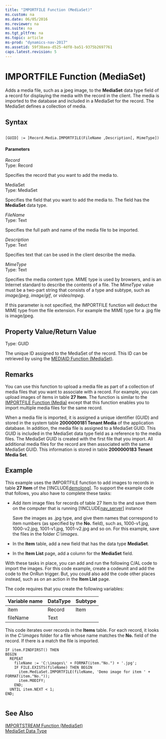 ```yaml
---
title: "IMPORTFILE Function (MediaSet)"
ms.custom: na
ms.date: 06/05/2016
ms.reviewer: na
ms.suite: na
ms.tgt_pltfrm: na
ms.topic: article
ms-prod: "dynamics-nav-2017"
ms.assetid: 59f38aea-d525-4df8-ba51-9375b2697761
caps.latest.revision: 5
---
```

# IMPORTFILE Function (MediaSet)
Adds a media file, such as a jpeg image, to the **MediaSet** data type field of a record for displaying the media with the record in the client. The media is imported to the database and included in a MediaSet for the record. The MediaSet defines a collection of media.  
  
## Syntax  
  
```  
  
[GUID] := ]Record.Media.IMPORTFILE(FileName ,Description[, MimeType])  
```  
  
#### Parameters  
 *Record*  
 Type: Record  
  
 Specifies the record that you want to add the media to.  
  
 MediaSet  
 Type: MediaSet  
  
 Specifies the field that you want to add the media to. The field has the **MediaSet** data type.  
  
 *FileName*  
 Type: Text  
  
 Specifies the full path and name of the media file to be imported.  
  
 *Description*  
 Type: Text  
  
 Specifies text that can be used in the client describe the media.  
  
 *MimeType*  
 Type: Text  
  
 Specifies the media content type. MIME type is used by browsers, and is an Internet standard to describe the contents of a file. The *MimeType* value must be a two\-part string that consists of a type and subtype, such as *image\/jpeg*, *image\/gif*, or *video\/mpeg*.  
  
 If this parameter is not specified, the IMPORTFILE function will deduct the MIME type from the file extension. For example the MIME type for a .jpg file is image\/jpeg.  
  
## Property Value/Return Value  
 Type: GUID  
  
 The unique ID assigned to the MediaSet of the record. This ID can be retrieved by using the [MEDIAID Function \(MediaSet\)](MEDIAID-Function--MediaSet-.md).  
  
## Remarks  
 You can use this function to upload a media file as part of a collection of media files that you want to associate with a record. For example, you can upload images of items in table **27 Item**. The function is similar to the [IMPORTFILE Function \(Media\)](IMPORTFILE-Function--Media-.md) except that this function enables you to import multiple media files for the same record.  
  
 When a media file is imported, it is assigned a unique identifier \(GUID\) and stored in the system table **2000000181 Tenant Media** of the application database. In addition, the media file is assigned to a MediaSet GUID. This GUID is included in the MediaSet data type field as a reference to the media files. The MediaSet GUID is created with the first file that you import. All additional media files for the record are then associated with the same MediaSet GUID. This information is stored in table **2000000183 Tenant Media Set**.  
  
## Example  
 This example uses the IMPORTFILE function to add images to records in table **27 Item** of the [!INCLUDE[demolong](includes/demolong_md.md)]. To support the example code that follows, you also have to complete these tasks:  
  
-   Add item image files for records of table 27 Item.to the and save them on the computer that is running [!INCLUDE[nav_server](includes/nav_server_md.md)] instance  
  
     Save the images as .jpg type, and give them names that correspond to item numbers \(as specified by the **No.** field\), such as, 1000\-v1.jpg, 1000\-v2.jpg, 1001\-v1.jpg, 1001\-v2.jpg and so on. For this example, save the files in the folder *C:\\images*.  
  
-   In the **Item** table, add a new field that has the data type **MediaSet**.  
  
-   In the **Item List** page, add a column for the **MediaSet** field.  
  
 With these tasks in place, you can add and run the following C\/AL code to import the images. For this code example, create a codeunit and add the code to the OnRun trigger. But, you could also add the code other places instead, such as on an action in the **Item List** page.  
  
 The code requires that you create the following variables:  
  
|Variable name|DataType|Subtype|  
|-------------------|--------------|-------------|  
|item|Record|Item|  
|fileName|Text||  
  
 This code iterates over records in the **Items** table. For each record, it looks in the *C:\\images* folder for a file whose name matches the **No.** field of the record. If there is a match the file is imported.  
  
```  
IF item.FINDFIRST() THEN  
BEGIN  
  REPEAT  
    fileName := 'C:\images\' + FORMAT(item."No.") + '.jpg';  
    IF FILE.EXISTS(fileName) THEN BEGIN  
      item.MediaSet.IMPORTFILE(fileName, 'Demo image for item ' + FORMAT(item."No."));  
      item.MODIFY;  
    END;  
  UNTIL item.NEXT < 1;  
END;  
  
```  
  
## See Also  
 [IMPORTSTREAM Function \(MediaSet\)](IMPORTSTREAM-Function--MediaSet-.md)   
 [MediaSet Data Type](MediaSet-Data-Type.md)